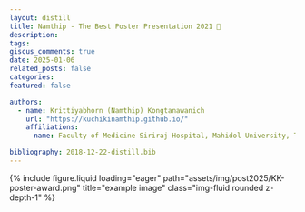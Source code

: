 ```yaml
---
layout: distill
title: Namthip - The Best Poster Presentation 2021 🎉
description:
tags:
giscus_comments: true
date: 2025-01-06
related_posts: false
categories:
featured: false

authors:
  - name: Krittiyabhorn (Namthip) Kongtanawanich
    url: "https://kuchikinamthip.github.io/"
    affiliations:
      name: Faculty of Medicine Siriraj Hospital, Mahidol University, Thailand

bibliography: 2018-12-22-distill.bib
---
```


<div class="row">
    <div class="col-sm mt-3 mt-md-0">
        {% include figure.liquid loading="eager" path="assets/img/post2025/KK-poster-award.png" title="example image" class="img-fluid rounded z-depth-1" %}
    </div>
</div>
